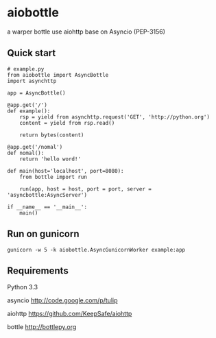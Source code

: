 aiobottle
============

a warper bottle use aiohttp base on  Asyncio (PEP-3156)

Quick start
-----------

    # example.py
    from aiobottle import AsyncBottle
    import asynchttp

    app = AsyncBottle()

    @app.get('/')
    def example():
        rsp = yield from asynchttp.request('GET', 'http://python.org')
        content = yield from rsp.read()

        return bytes(content)

    @app.get('/nomal')
    def nomal():
        return 'hello word!'

    def main(host='localhost', port=8080):
        from bottle import run

        run(app, host = host, port = port, server = 'asyncbottle:AsyncServer')

    if __name__ == '__main__':
        main()

Run on gunicorn
---------------

    gunicorn -w 5 -k aiobottle.AsyncGunicornWorker example:app

Requirements
-----------

Python 3.3

asyncio <http://code.google.com/p/tulip>

aiohttp <https://github.com/KeepSafe/aiohttp>

bottle <http://bottlepy.org>
